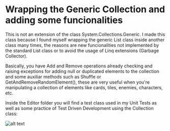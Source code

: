 # Wrapping the Generic Collection and adding some funcionalities 

This is not an extension of the class System.Collections.Generic. 
I made this class because I found myself wrapping the generic List<T> class inside another class many times, the reasons are new funcionalities not implemented by the standard List<T> class or to avoid the usage of Linq extensions (Garbage Collector). 
  
Basically, you have Add and Remove operations already checking and raising exceptions for adding null or duplicated elements to the collection and some auxiliar methods such as Shuffle or GetAndRemoveRandomElement(), these are very useful when you're  manipulating a collection of elements like cards, tiles, enemies, characters, etc. 
  
Inside the Editor folder you will find a test class used in my Unit Tests as well as some practice of Test Driven Development using the Collection<T> class:
  
![alt text](https://github.com/ycarowr/Tools/blob/master/Assets/Scripts/Patterns/GenericCollection/Images/tdd%20collection.GIF)

